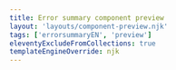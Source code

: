 ```yaml
---
title: Error summary component preview
layout: 'layouts/component-preview.njk'
tags: ['errorsummaryEN', 'preview']
eleventyExcludeFromCollections: true
templateEngineOverride: njk
---
```


<gcds-error-summary error-links='{
  "#error-href-1": "Error summary item.",
  "#error-href-2": "Error summary item.",
  "#error-href-3": "Error summary item."
}'>
</gcds-error-summary>
